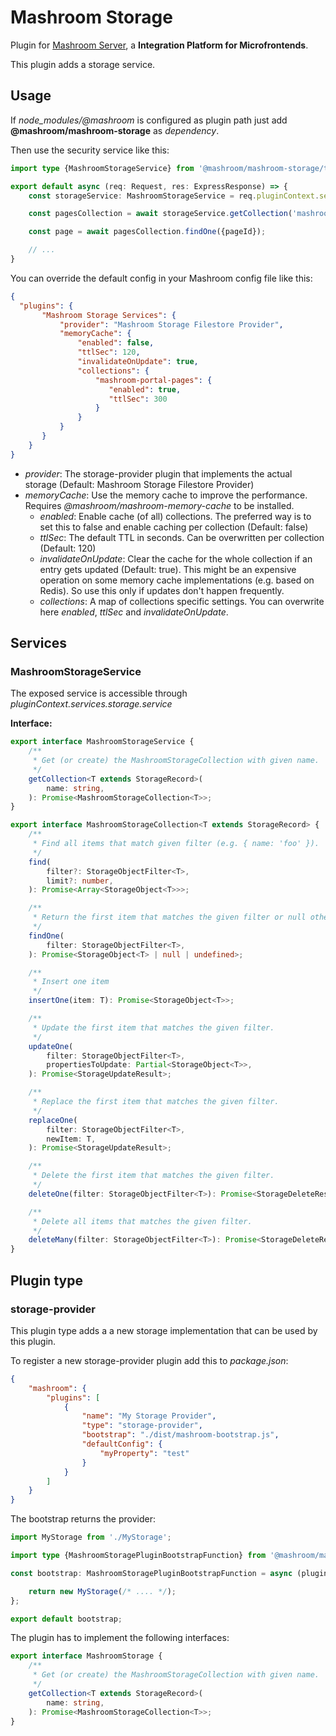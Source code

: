 
# Mashroom Storage

Plugin for [Mashroom Server](https://www.mashroom-server.com), a **Integration Platform for Microfrontends**.

This plugin adds a storage service.

## Usage

If *node_modules/@mashroom* is configured as plugin path just add **@mashroom/mashroom-storage** as *dependency*.

Then use the security service like this:

```ts
import type {MashroomStorageService} from '@mashroom/mashroom-storage/type-definitions';

export default async (req: Request, res: ExpressResponse) => {
    const storageService: MashroomStorageService = req.pluginContext.services.storage.service;

    const pagesCollection = await storageService.getCollection('mashroom-portal-pages');

    const page = await pagesCollection.findOne({pageId});

    // ...
}
```

You can override the default config in your Mashroom config file like this:

```json
{
  "plugins": {
       "Mashroom Storage Services": {
           "provider": "Mashroom Storage Filestore Provider",
           "memoryCache": {
               "enabled": false,
               "ttlSec": 120,
               "invalidateOnUpdate": true,
               "collections": {
                   "mashroom-portal-pages": {
                      "enabled": true,
                      "ttlSec": 300
                   }
               }
           }
       }
    }
}
```

 * _provider_: The storage-provider plugin that implements the actual storage (Default: Mashroom Storage Filestore Provider)
 * _memoryCache_: Use the memory cache to improve the performance. Requires *@mashroom/mashroom-memory-cache* to be installed.
     * _enabled_: Enable cache (of all) collections. The preferred way is to set this to false and enable caching per collection (Default: false)
     * _ttlSec_: The default TTL in seconds. Can be overwritten per collection (Default: 120)
     + _invalidateOnUpdate_: Clear the cache for the whole collection if an entry gets updated (Default: true).
       This might be an expensive operation on some memory cache implementations (e.g. based on Redis). So use this only
       if updates don't happen frequently.
     * _collections_: A map of collections specific settings. You can overwrite here _enabled_, _ttlSec_ and _invalidateOnUpdate_.

## Services

### MashroomStorageService

The exposed service is accessible through _pluginContext.services.storage.service_

**Interface:**

```ts
export interface MashroomStorageService {
    /**
     * Get (or create) the MashroomStorageCollection with given name.
     */
    getCollection<T extends StorageRecord>(
        name: string,
    ): Promise<MashroomStorageCollection<T>>;
}

export interface MashroomStorageCollection<T extends StorageRecord> {
    /**
     * Find all items that match given filter (e.g. { name: 'foo' }).
     */
    find(
        filter?: StorageObjectFilter<T>,
        limit?: number,
    ): Promise<Array<StorageObject<T>>>;

    /**
     * Return the first item that matches the given filter or null otherwise.
     */
    findOne(
        filter: StorageObjectFilter<T>,
    ): Promise<StorageObject<T> | null | undefined>;

    /**
     * Insert one item
     */
    insertOne(item: T): Promise<StorageObject<T>>;

    /**
     * Update the first item that matches the given filter.
     */
    updateOne(
        filter: StorageObjectFilter<T>,
        propertiesToUpdate: Partial<StorageObject<T>>,
    ): Promise<StorageUpdateResult>;

    /**
     * Replace the first item that matches the given filter.
     */
    replaceOne(
        filter: StorageObjectFilter<T>,
        newItem: T,
    ): Promise<StorageUpdateResult>;

    /**
     * Delete the first item that matches the given filter.
     */
    deleteOne(filter: StorageObjectFilter<T>): Promise<StorageDeleteResult>;

    /**
     * Delete all items that matches the given filter.
     */
    deleteMany(filter: StorageObjectFilter<T>): Promise<StorageDeleteResult>;
}
```

## Plugin type

### storage-provider

This plugin type adds a a new storage implementation that can be used by this plugin.

To register a new storage-provider plugin add this to _package.json_:

```json
{
    "mashroom": {
        "plugins": [
            {
                "name": "My Storage Provider",
                "type": "storage-provider",
                "bootstrap": "./dist/mashroom-bootstrap.js",
                "defaultConfig": {
                    "myProperty": "test"
                }
            }
        ]
    }
}
```

The bootstrap returns the provider:

```ts
import MyStorage from './MyStorage';

import type {MashroomStoragePluginBootstrapFunction} from '@mashroom/mashroom-storage/type-definitions';

const bootstrap: MashroomStoragePluginBootstrapFunction = async (pluginName, pluginConfig, pluginContextHolder) => {

    return new MyStorage(/* .... */);
};

export default bootstrap;
```

The plugin has to implement the following interfaces:

```ts
export interface MashroomStorage {
    /**
     * Get (or create) the MashroomStorageCollection with given name.
     */
    getCollection<T extends StorageRecord>(
        name: string,
    ): Promise<MashroomStorageCollection<T>>;
}
```
